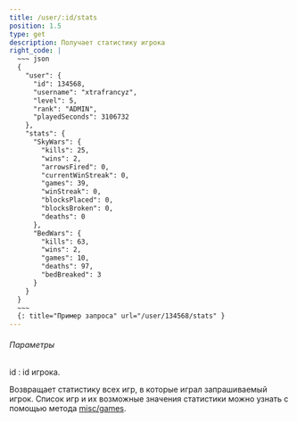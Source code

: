 ```yaml
---
title: /user/:id/stats
position: 1.5
type: get
description: Получает статистику игрока
right_code: |
  ~~~ json
  {
    "user": {
      "id": 134568,
      "username": "xtrafrancyz",
      "level": 5,
      "rank": "ADMIN",
      "playedSeconds": 3106732
    },
    "stats": {
      "SkyWars": {
        "kills": 25,
        "wins": 2,
        "arrowsFired": 0,
        "currentWinStreak": 0,
        "games": 39,
        "winStreak": 0,
        "blocksPlaced": 0,
        "blocksBroken": 0,
        "deaths": 0
      },
      "BedWars": {
        "kills": 63,
        "wins": 2,
        "games": 10,
        "deaths": 97,
        "bedBreaked": 3
      }
    }
  }
  ~~~
  {: title="Пример запроса" url="/user/134568/stats" }
---
```


<h6>Параметры</h6>
id
: id игрока.

Возвращает статистику всех игр, в которые играл запрашиваемый игрок. Список игр и их возможные значения статистики можно узнать с помощью метода [misc/games](#apimisc_games_get).
